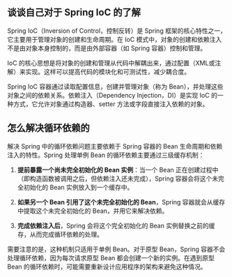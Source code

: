## 谈谈自己对于 Spring IoC 的了解

Spring IoC（Inversion of Control，控制反转）是 Spring 框架的核心特性之一，它主要用于管理对象的创建和生命周期。在 IoC 模式中，对象的创建和依赖注入不是由对象本身控制的，而是由外部容器（如 Spring 容器）控制和管理。

IoC 的核心思想是将对象的创建和管理从代码中解耦出来，通过配置（XML或注解）来实现。这样可以提高代码的模块化和可测试性，减少耦合度。

Spring IoC 容器通过读取配置信息，创建并管理对象（称为 Bean），并处理这些对象之间的依赖关系。依赖注入（Dependency Injection，DI）是实现 IoC 的一种方式，它允许对象通过构造器、setter 方法或字段直接注入依赖的对象。

## 怎么解决循环依赖的

解决 Spring 中的循环依赖问题主要依赖于 Spring 容器的 Bean 生命周期和依赖注入的特性。Spring 处理单例 Bean 的循环依赖主要通过三级缓存机制：

1. **提前暴露一个尚未完全初始化的 Bean 实例**：当一个 Bean 正在创建过程中（即构造函数被调用之后，但依赖注入还未完成），Spring 容器会将这个未完全初始化的 Bean 实例放入到一个缓存中。

2. **如果另一个 Bean 引用了这个未完全初始化的 Bean**，Spring 容器就会从缓存中提取这个未完全初始化的 Bean，并用它来解决依赖。

3. **完成依赖注入后**，Spring 会将这个完全初始化的 Bean 实例替换之前的缓存，从而完成循环依赖的处理。

需要注意的是，这种机制只适用于单例 Bean。对于原型 Bean，Spring 容器不会处理循环依赖，因为每次请求原型 Bean 都会创建一个新的实例。在遇到原型 Bean 的循环依赖时，可能需要重新设计应用程序的架构来避免这种情况。